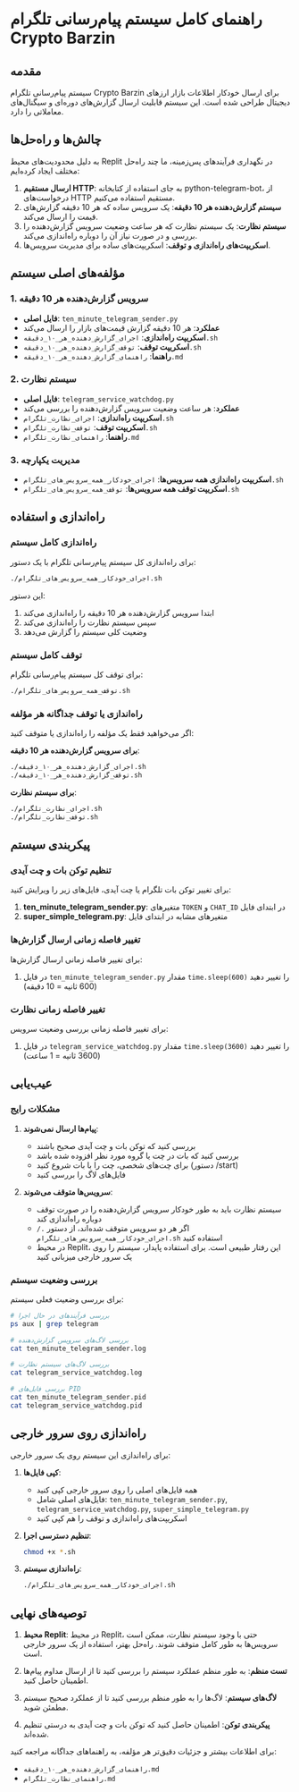 # راهنمای کامل سیستم پیام‌رسانی تلگرام Crypto Barzin

## مقدمه

سیستم پیام‌رسانی تلگرام Crypto Barzin برای ارسال خودکار اطلاعات بازار ارزهای دیجیتال طراحی شده است. این سیستم قابلیت ارسال گزارش‌های دوره‌ای و سیگنال‌های معاملاتی را دارد.

## چالش‌ها و راه‌حل‌ها

به دلیل محدودیت‌های محیط Replit در نگهداری فرآیندهای پس‌زمینه، ما چند راه‌حل مختلف ایجاد کرده‌ایم:

1. **ارسال مستقیم HTTP**: به جای استفاده از کتابخانه python-telegram-bot، از درخواست‌های HTTP مستقیم استفاده می‌کنیم.
2. **سیستم گزارش‌دهنده هر 10 دقیقه**: یک سرویس ساده که هر 10 دقیقه گزارش‌های قیمت را ارسال می‌کند.
3. **سیستم نظارت**: یک سیستم نظارت که هر ساعت وضعیت سرویس گزارش‌دهنده را بررسی و در صورت نیاز آن را دوباره راه‌اندازی می‌کند.
4. **اسکریپت‌های راه‌اندازی و توقف**: اسکریپت‌های ساده برای مدیریت سرویس‌ها.

## مؤلفه‌های اصلی سیستم

### 1. سرویس گزارش‌دهنده هر 10 دقیقه
- **فایل اصلی**: `ten_minute_telegram_sender.py`
- **عملکرد**: هر 10 دقیقه گزارش قیمت‌های بازار را ارسال می‌کند
- **اسکریپت راه‌اندازی**: `اجرای_گزارش_دهنده_هر_۱۰_دقیقه.sh`
- **اسکریپت توقف**: `توقف_گزارش_دهنده_هر_۱۰_دقیقه.sh`
- **راهنما**: `راهنمای_گزارش_دهنده_هر_۱۰_دقیقه.md`

### 2. سیستم نظارت
- **فایل اصلی**: `telegram_service_watchdog.py`
- **عملکرد**: هر ساعت وضعیت سرویس گزارش‌دهنده را بررسی می‌کند
- **اسکریپت راه‌اندازی**: `اجرای_نظارت_تلگرام.sh`
- **اسکریپت توقف**: `توقف_نظارت_تلگرام.sh`
- **راهنما**: `راهنمای_نظارت_تلگرام.md`

### 3. مدیریت یکپارچه
- **اسکریپت راه‌اندازی همه سرویس‌ها**: `اجرای_خودکار_همه_سرویس_های_تلگرام.sh`
- **اسکریپت توقف همه سرویس‌ها**: `توقف_همه_سرویس_های_تلگرام.sh`

## راه‌اندازی و استفاده

### راه‌اندازی کامل سیستم

برای راه‌اندازی کل سیستم پیام‌رسانی تلگرام با یک دستور:

```bash
./اجرای_خودکار_همه_سرویس_های_تلگرام.sh
```

این دستور:
1. ابتدا سرویس گزارش‌دهنده هر 10 دقیقه را راه‌اندازی می‌کند
2. سپس سیستم نظارت را راه‌اندازی می‌کند
3. وضعیت کلی سیستم را گزارش می‌دهد

### توقف کامل سیستم

برای توقف کل سیستم پیام‌رسانی تلگرام:

```bash
./توقف_همه_سرویس_های_تلگرام.sh
```

### راه‌اندازی یا توقف جداگانه هر مؤلفه

اگر می‌خواهید فقط یک مؤلفه را راه‌اندازی یا متوقف کنید:

**برای سرویس گزارش‌دهنده هر 10 دقیقه**:
```bash
./اجرای_گزارش_دهنده_هر_۱۰_دقیقه.sh
./توقف_گزارش_دهنده_هر_۱۰_دقیقه.sh
```

**برای سیستم نظارت**:
```bash
./اجرای_نظارت_تلگرام.sh
./توقف_نظارت_تلگرام.sh
```

## پیکربندی سیستم

### تنظیم توکن بات و چت آیدی

برای تغییر توکن بات تلگرام یا چت آیدی، فایل‌های زیر را ویرایش کنید:

1. **ten_minute_telegram_sender.py**: متغیرهای `TOKEN` و `CHAT_ID` در ابتدای فایل
2. **super_simple_telegram.py**: متغیرهای مشابه در ابتدای فایل

### تغییر فاصله زمانی ارسال گزارش‌ها

برای تغییر فاصله زمانی ارسال گزارش‌ها:

1. در فایل `ten_minute_telegram_sender.py` مقدار `time.sleep(600)` را تغییر دهید (600 ثانیه = 10 دقیقه)

### تغییر فاصله زمانی نظارت

برای تغییر فاصله زمانی بررسی وضعیت سرویس:

1. در فایل `telegram_service_watchdog.py` مقدار `time.sleep(3600)` را تغییر دهید (3600 ثانیه = 1 ساعت)

## عیب‌یابی

### مشکلات رایج

1. **پیام‌ها ارسال نمی‌شوند**:
   - بررسی کنید که توکن بات و چت آیدی صحیح باشند
   - بررسی کنید که بات در چت یا گروه مورد نظر افزوده شده باشد
   - برای چت‌های شخصی، چت را با بات شروع کنید (دستور /start)
   - فایل‌های لاگ را بررسی کنید

2. **سرویس‌ها متوقف می‌شوند**:
   - سیستم نظارت باید به طور خودکار سرویس گزارش‌دهنده را در صورت توقف دوباره راه‌اندازی کند
   - اگر هر دو سرویس متوقف شده‌اند، از دستور `./اجرای_خودکار_همه_سرویس_های_تلگرام.sh` استفاده کنید
   - در محیط Replit، این رفتار طبیعی است. برای استفاده پایدار، سیستم را روی یک سرور خارجی میزبانی کنید

### بررسی وضعیت سیستم

برای بررسی وضعیت فعلی سیستم:

```bash
# بررسی فرآیندهای در حال اجرا
ps aux | grep telegram

# بررسی لاگ‌های سرویس گزارش‌دهنده
cat ten_minute_telegram_sender.log

# بررسی لاگ‌های سیستم نظارت
cat telegram_service_watchdog.log

# بررسی فایل‌های PID
cat ten_minute_telegram_sender.pid
cat telegram_service_watchdog.pid
```

## راه‌اندازی روی سرور خارجی

برای راه‌اندازی این سیستم روی یک سرور خارجی:

1. **کپی فایل‌ها**:
   - همه فایل‌های اصلی را روی سرور خارجی کپی کنید
   - فایل‌های اصلی شامل: `ten_minute_telegram_sender.py`, `telegram_service_watchdog.py`, `super_simple_telegram.py`
   - اسکریپت‌های راه‌اندازی و توقف را هم کپی کنید

2. **تنظیم دسترسی اجرا**:
   ```bash
   chmod +x *.sh
   ```

3. **راه‌اندازی سیستم**:
   ```bash
   ./اجرای_خودکار_همه_سرویس_های_تلگرام.sh
   ```

## توصیه‌های نهایی

1. **محیط Replit**: در محیط Replit، حتی با وجود سیستم نظارت، ممکن است سرویس‌ها به طور کامل متوقف شوند. راه‌حل بهتر، استفاده از یک سرور خارجی است.

2. **تست منظم**: به طور منظم عملکرد سیستم را بررسی کنید تا از ارسال مداوم پیام‌ها اطمینان حاصل کنید.

3. **لاگ‌های سیستم**: لاگ‌ها را به طور منظم بررسی کنید تا از عملکرد صحیح سیستم مطمئن شوید.

4. **پیکربندی توکن**: اطمینان حاصل کنید که توکن بات و چت آیدی به درستی تنظیم شده‌اند.

برای اطلاعات بیشتر و جزئیات دقیق‌تر هر مؤلفه، به راهنماهای جداگانه مراجعه کنید:
- `راهنمای_گزارش_دهنده_هر_۱۰_دقیقه.md`
- `راهنمای_نظارت_تلگرام.md`